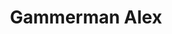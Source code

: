 ---
layout: page
title: Gammerman Alex
inline: true
category: collaborator
position: Doctor, Royal Holloway
picture: false
---